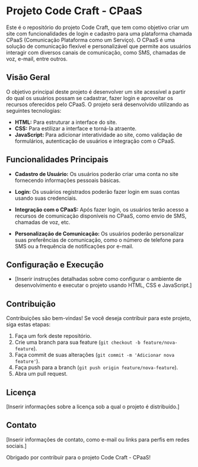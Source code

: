 # Projeto Code Craft - CPaaS

Este é o repositório do projeto Code Craft, que tem como objetivo criar um site com funcionalidades de login e cadastro para uma plataforma chamada CPaaS (Comunicação Plataforma como um Serviço). O CPaaS é uma solução de comunicação flexível e personalizável que permite aos usuários interagir com diversos canais de comunicação, como SMS, chamadas de voz, e-mail, entre outros.

## Visão Geral

O objetivo principal deste projeto é desenvolver um site acessível a partir do qual os usuários possam se cadastrar, fazer login e aproveitar os recursos oferecidos pelo CPaaS. O projeto será desenvolvido utilizando as seguintes tecnologias:

- **HTML:** Para estruturar a interface do site.
- **CSS:** Para estilizar a interface e torná-la atraente.
- **JavaScript:** Para adicionar interatividade ao site, como validação de formulários, autenticação de usuários e integração com o CPaaS.

## Funcionalidades Principais

- **Cadastro de Usuário:** Os usuários poderão criar uma conta no site fornecendo informações pessoais básicas.

- **Login:** Os usuários registrados poderão fazer login em suas contas usando suas credenciais.

- **Integração com o CPaaS:** Após fazer login, os usuários terão acesso a recursos de comunicação disponíveis no CPaaS, como envio de SMS, chamadas de voz, etc.

- **Personalização de Comunicação:** Os usuários poderão personalizar suas preferências de comunicação, como o número de telefone para SMS ou a frequência de notificações por e-mail.

## Configuração e Execução

- [Inserir instruções detalhadas sobre como configurar o ambiente de desenvolvimento e executar o projeto usando HTML, CSS e JavaScript.]

## Contribuição

Contribuições são bem-vindas! Se você deseja contribuir para este projeto, siga estas etapas:

1. Faça um fork deste repositório.
2. Crie uma branch para sua feature (`git checkout -b feature/nova-feature`).
3. Faça commit de suas alterações (`git commit -m 'Adicionar nova feature'`).
4. Faça push para a branch (`git push origin feature/nova-feature`).
5. Abra um pull request.

## Licença

[Inserir informações sobre a licença sob a qual o projeto é distribuído.]

## Contato

[Inserir informações de contato, como e-mail ou links para perfis em redes sociais.]

Obrigado por contribuir para o projeto Code Craft - CPaaS!
